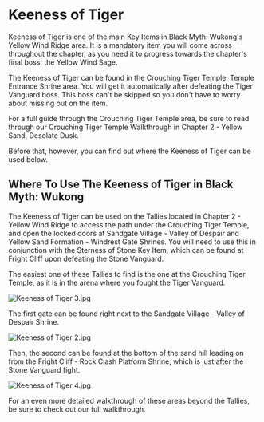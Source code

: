 # Keeness of Tiger

Keeness of Tiger is one of the main Key Items in Black Myth: Wukong's Yellow Wind Ridge area. It is a mandatory item you will come across throughout the chapter, as you need it to progress towards the chapter's final boss: the Yellow Wind Sage. 

The Keeness of Tiger can be found in the Crouching Tiger Temple: Temple Entrance Shrine area. You will get it automatically after defeating the Tiger Vanguard boss. This boss can't be skipped so you don't have to worry about missing out on the item. 

For a full guide through the Crouching Tiger Temple area, be sure to read through our Crouching Tiger Temple Walkthrough in Chapter 2 - Yellow Sand, Desolate Dusk. 

Before that, however, you can find out where the Keeness of Tiger can be used below. 

## Where To Use The Keeness of Tiger in Black Myth: Wukong

The Keeness of Tiger can be used on the Tallies located in Chapter 2 - Yellow Wind Ridge to access the path under the Crouching Tiger Temple, and open the locked doors at Sandgate Village - Valley of Despair and Yellow Sand Formation - Windrest Gate Shrines. You will need to use this in conjunction with the Sterness of Stone Key Item, which can be found at Fright Cliff upon defeating the Stone Vanguard. 

The easiest one of these Tallies to find is the one at the Crouching Tiger Temple, as it is in the arena where you fought the Tiger Vanguard. 

![Keeness of Tiger 3.jpg](https://oyster.ignimgs.com/mediawiki/apis.ign.com/black-myth-wukong/d/d2/Keeness_of_Tiger_3.jpg)

The first gate can be found right next to the Sandgate Village - Valley of Despair Shrine. 

![Keeness of Tiger 2.jpg](https://oyster.ignimgs.com/mediawiki/apis.ign.com/black-myth-wukong/0/0a/Keeness_of_Tiger_2.jpg)

Then, the second can be found at the bottom of the sand hill leading on from the Fright Cliff - Rock Clash Platform Shrine, which is just after the Stone Vanguard fight. 

![Keeness of Tiger 4.jpg](https://oyster.ignimgs.com/mediawiki/apis.ign.com/black-myth-wukong/8/8b/Keeness_of_Tiger_4.jpg)

For an even more detailed walkthrough of these areas beyond the Tallies, be sure to check out our full walkthrough. 
